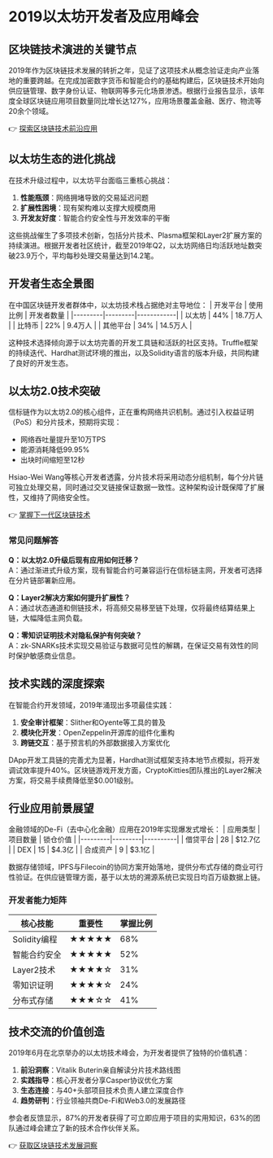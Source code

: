 # 2019以太坊开发者及应用峰会

## 区块链技术演进的关键节点

2019年作为区块链技术发展的转折之年，见证了这项技术从概念验证走向产业落地的重要跨越。在完成加密数字货币和智能合约的基础构建后，区块链技术开始向供应链管理、数字身份认证、物联网等多元化场景渗透。根据行业报告显示，该年度全球区块链应用项目数量同比增长达127%，应用场景覆盖金融、医疗、物流等20余个领域。

👉 [探索区块链技术前沿应用](https://bit.ly/okx_welcome)

## 以太坊生态的进化挑战

在技术升级过程中，以太坊平台面临三重核心挑战：
1. **性能瓶颈**：网络拥堵导致的交易延迟问题
2. **扩展性困境**：现有架构难以支撑大规模商用
3. **开发友好度**：智能合约安全性与开发效率的平衡

这些挑战催生了多项技术创新，包括分片技术、Plasma框架和Layer2扩展方案的持续演进。根据开发者社区统计，截至2019年Q2，以太坊网络日均活跃地址数突破23.9万个，平均每秒处理交易量达到14.2笔。

## 开发者生态全景图

在中国区块链开发者群体中，以太坊技术栈占据绝对主导地位：
| 开发平台 | 使用比例 | 开发者数量 |
|---------|---------|------------|
| 以太坊   | 44%     | 18.7万人   |
| 比特币   | 22%     | 9.4万人    |
| 其他平台 | 34%     | 14.5万人   |

这种技术选择倾向源于以太坊完善的开发工具链和活跃的社区支持。Truffle框架的持续迭代、Hardhat测试环境的推出，以及Solidity语言的版本升级，共同构建了良好的开发生态。

## 以太坊2.0技术突破

信标链作为以太坊2.0的核心组件，正在重构网络共识机制。通过引入权益证明（PoS）和分片技术，预期将实现：
- 网络吞吐量提升至10万TPS
- 能源消耗降低99.95%
- 出块时间缩短至12秒

Hsiao-Wei Wang等核心开发者透露，分片技术将采用动态分组机制，每个分片链可独立处理交易，同时通过交叉链接保证数据一致性。这种架构设计既保障了扩展性，又维持了网络安全性。

👉 [掌握下一代区块链技术](https://bit.ly/okx_welcome)

### 常见问题解答
**Q：以太坊2.0升级后现有应用如何迁移？**  
A：通过渐进式升级方案，现有智能合约可兼容运行在信标链主网，开发者可选择在分片链部署新应用。

**Q：Layer2解决方案如何提升扩展性？**  
A：通过状态通道和侧链技术，将高频交易移至链下处理，仅将最终结算结果上链，大幅降低主网负载。

**Q：零知识证明技术对隐私保护有何突破？**  
A：zk-SNARKs技术实现交易验证与数据可见性的解耦，在保证交易有效性的同时保护敏感商业信息。

## 技术实践的深度探索

在智能合约开发领域，2019年涌现出多项最佳实践：
1. **安全审计框架**：Slither和Oyente等工具的普及
2. **模块化开发**：OpenZeppelin开源库的组件化重构
3. **跨链交互**：基于预言机的外部数据接入方案优化

DApp开发工具链的完善尤为显著，Hardhat测试框架支持本地节点模拟，将开发调试效率提升40%。区块链游戏开发方面，CryptoKitties团队推出的Layer2解决方案，将交易手续费降低至$0.001级别。

## 行业应用前景展望

金融领域的De-Fi（去中心化金融）应用在2019年实现爆发式增长：
| 应用类型 | 项目数量 | 锁仓价值 |
|---------|---------|----------|
| 借贷平台 | 28      | $12.7亿  |
| DEX     | 15      | $4.3亿   |
| 合成资产 | 9       | $3.1亿   |

数据存储领域，IPFS与Filecoin的协同方案开始落地，提供分布式存储的商业可行性验证。在供应链管理方面，基于以太坊的溯源系统已实现日均百万级数据上链。

### 开发者能力矩阵
| 核心技能 | 重要性 | 掌握比例 |
|---------|--------|----------|
| Solidity编程 | ★★★★★ | 68%      |
| 智能合约安全 | ★★★★★ | 52%      |
| Layer2技术   | ★★★★☆ | 31%      |
| 零知识证明   | ★★★★☆ | 24%      |
| 分布式存储   | ★★★☆☆ | 41%      |

## 技术交流的价值创造

2019年6月在北京举办的以太坊技术峰会，为开发者提供了独特的价值机遇：
1. **前沿洞察**：Vitalik Buterin亲自解读分片技术路线图
2. **实践指导**：核心开发者分享Casper协议优化方案
3. **生态连接**：与40+头部项目技术负责人建立深度合作
4. **趋势研判**：行业领袖共商De-Fi和Web3.0的发展路径

参会者反馈显示，87%的开发者获得了可立即应用于项目的实用知识，63%的团队通过峰会建立了新的技术合作伙伴关系。

👉 [获取区块链技术发展洞察](https://bit.ly/okx_welcome)